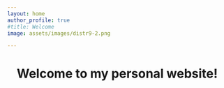 ```yaml
---
layout: home
author_profile: true
#title: Welcome
image: assets/images/distr9-2.png

---
```


<!-- To test site locally: bundle exec jekyll serve -->


<center> <h1>Welcome to my personal website!</h1> </center>

<br />
<br />

<!--
![Large-scale structure of the Universe from an ICE-COLA simulation](/assets/images/distr9.png "The Universe") -->
<!--

<br /> -->
